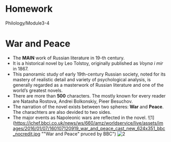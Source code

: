 # Homework
Philology/Module3-4
# War and Peace
+ The **MAIN** work of Russian literature in 19-th century.
+ It is a historical novel by Leo Tolstoy, originally published as *Voyna i mir* in 1867. 
+ This panoramic study of early 19th-century Russian society, noted for its mastery of realistic detail and variety of psychological analysis, is generally regarded as a masterwork of Russian literature and one of the world’s greatest novels.
+ There are more than **500** characters. The mostly known for every reader are Natasha Rostova, Andrei Bolkonskiy, Pieer Besuchov.
+ The narration of the novel exists between two spheres: **War** and **Peace**. The charachters are also devided to two sides.
+ The major events as Napoleonic wars are reflected in the novel.
![1](https://ichef.bbci.co.uk/news/ws/660/amz/worldservice/live/assets/images/2016/01/07/160107120919_war_and_peace_cast_new_624x351_bbc_nocredit.jpg ""War and Peace" pruced by BBC")
![2](http://www.gift-books.ru/images/product_images/popup_images/1606_1.jpg "The first edition")
